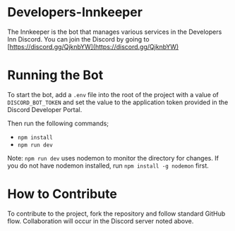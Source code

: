 # Developers-Innkeeper

The Innkeeper is the bot that manages various services in the Developers Inn Discord. You can join the Discord by going to [https://discord.gg/QjknbYW](https://discord.gg/QjknbYW)

# Running the Bot

To start the bot, add a `.env` file into the root of the project with a value of `DISCORD_BOT_TOKEN` and set the value to the application token provided in the Discord Developer Portal.

Then run the following commands;

- `npm install`
- `npm run dev`

Note: `npm run dev` uses nodemon to monitor the directory for changes. If you do not have nodemon installed, run `npm install -g nodemon` first.

# How to Contribute

To contribute to the project, fork the repository and follow standard GitHub flow. Collaboration will occur in the Discord server noted above.

